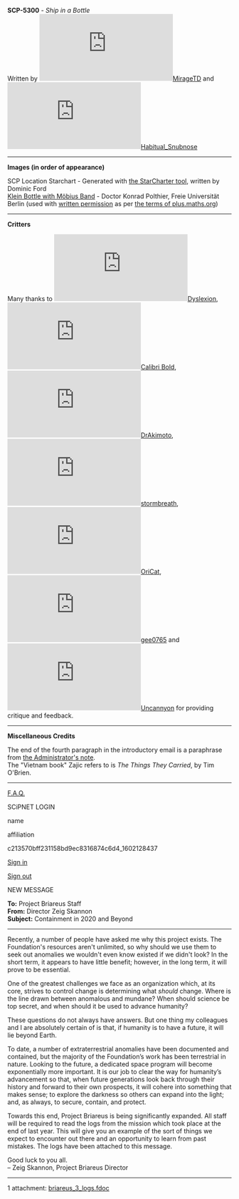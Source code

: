**SCP-5300** - _Ship in a Bottle_  
Written by [![MirageTD](http://www.wikidot.com/avatar.php?userid=3374709&amp;size=small&amp;timestamp=1600034059)](http://www.wikidot.com/user:info/miragetd)[MirageTD](http://www.wikidot.com/user:info/miragetd) and [![Habitual_Snubnose](http://www.wikidot.com/avatar.php?userid=6007494&amp;size=small&amp;timestamp=1600034059)](http://www.wikidot.com/user:info/habitual-snubnose)[Habitual\_Snubnose](http://www.wikidot.com/user:info/habitual-snubnose)

* * *

**Images (in order of appearance)**

SCP Location Starchart - Generated with [the StarCharter tool](https://github.com/dcf21/star-charter), written by Dominic Ford  
[Klein Bottle with Möbius Band](https://plus.maths.org/content/imaging-maths-inside-klein-bottle) - Doctor Konrad Polthier, Freie Universität Berlin (used with [written permission](http://scp-wiki.wdfiles.com/local--files/scp-5300/Klein-Bottle_permission.pdf) as per [the terms of plus.maths.org](https://plus.maths.org/content/terms-use-and-notices))

* * *

**Critters**

Many thanks to [![Dyslexion](http://www.wikidot.com/avatar.php?userid=5549954&amp;size=small&amp;timestamp=1600034059)](http://www.wikidot.com/user:info/dyslexion)[Dyslexion](http://www.wikidot.com/user:info/dyslexion), [![Calibri Bold](http://www.wikidot.com/avatar.php?userid=5045819&amp;size=small&amp;timestamp=1600034059)](http://www.wikidot.com/user:info/calibri-bold)[Calibri Bold](http://www.wikidot.com/user:info/calibri-bold), [![DrAkimoto](http://www.wikidot.com/avatar.php?userid=5255688&amp;size=small&amp;timestamp=1600034059)](http://www.wikidot.com/user:info/drakimoto)[DrAkimoto](http://www.wikidot.com/user:info/drakimoto), [![stormbreath](http://www.wikidot.com/avatar.php?userid=3075960&amp;size=small&amp;timestamp=1600034059)](http://www.wikidot.com/user:info/stormbreath)[stormbreath](http://www.wikidot.com/user:info/stormbreath), [![OriCat](http://www.wikidot.com/avatar.php?userid=5199638&amp;size=small&amp;timestamp=1600034059)](http://www.wikidot.com/user:info/oricat)[OriCat](http://www.wikidot.com/user:info/oricat), [![gee0765](http://www.wikidot.com/avatar.php?userid=5376871&amp;size=small&amp;timestamp=1600034059)](http://www.wikidot.com/user:info/gee0765)[gee0765](http://www.wikidot.com/user:info/gee0765) and [![Uncannyon](http://www.wikidot.com/avatar.php?userid=4374851&amp;size=small&amp;timestamp=1600034059)](http://www.wikidot.com/user:info/uncannyon)[Uncannyon](http://www.wikidot.com/user:info/uncannyon) for providing critique and feedback.

* * *

**Miscellaneous Credits**

The end of the fourth paragraph in the introductory email is a paraphrase from [the Administrator's note](http://www.scp-wiki.net/about-the-scp-foundation#wiki-tab-0-0).  
The "Vietnam book" Zajic refers to is _The Things They Carried_, by Tim O'Brien.

* * *

[F.A.Q.](http://www.scp-wiki.net/component:info-ayers)

  
SCiPNET LOGIN  

name

affiliation

c213570bff231158bd9ec8316874c6d4\_1602128437

[Sign in](javascript:;)

[Sign out](javascript:;)

  
  

NEW MESSAGE

**To:** Project Briareus Staff  
**From:** Director Zeig Skannon  
**Subject:** Containment in 2020 and Beyond

* * *

Recently, a number of people have asked me why this project exists. The Foundation's resources aren't unlimited, so why should we use them to seek out anomalies we wouldn't even know existed if we didn't look? In the short term, it appears to have little benefit; however, in the long term, it will prove to be essential.

One of the greatest challenges we face as an organization which, at its core, strives to control change is determining what _should_ change. Where is the line drawn between anomalous and mundane? When should science be top secret, and when should it be used to advance humanity?

These questions do not always have answers. But one thing my colleagues and I are absolutely certain of is that, if humanity is to have a future, it will lie beyond Earth.

To date, a number of extraterrestrial anomalies have been documented and contained, but the majority of the Foundation’s work has been terrestrial in nature. Looking to the future, a dedicated space program will become exponentially more important. It is our job to clear the way for humanity’s advancement so that, when future generations look back through their history and forward to their own prospects, it will cohere into something that makes sense; to explore the darkness so others can expand into the light; and, as always, to secure, contain, and protect.

Towards this end, Project Briareus is being significantly expanded. All staff will be required to read the logs from the mission which took place at the end of last year. This will give you an example of the sort of things we expect to encounter out there and an opportunity to learn from past mistakes. The logs have been attached to this message.

Good luck to you all.  
– Zeig Skannon, Project Briareus Director

* * *

1 attachment: [briareus\_3\_logs.fdoc](http://www.scp-wiki.net/scp-5300/offset/1)